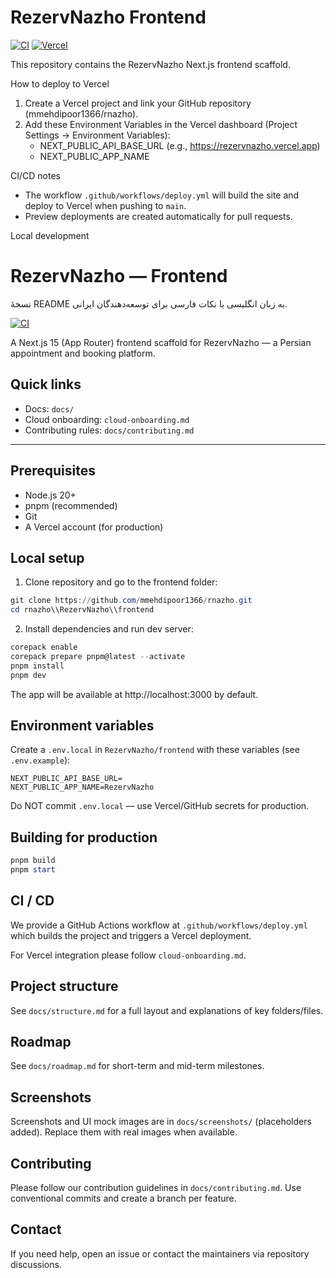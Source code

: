 # RezervNazho Frontend

[![CI](https://github.com/mmehdipoor1366/rnazho/actions/workflows/deploy.yml/badge.svg)](https://github.com/mmehdipoor1366/rnazho/actions/workflows/deploy.yml)
[![Vercel](https://img.shields.io/badge/deploy-vercel-blue)](https://vercel.com)

This repository contains the RezervNazho Next.js frontend scaffold.

How to deploy to Vercel

1. Create a Vercel project and link your GitHub repository (mmehdipoor1366/rnazho).
2. Add these Environment Variables in the Vercel dashboard (Project Settings → Environment Variables):
   - NEXT_PUBLIC_API_BASE_URL (e.g., https://rezervnazho.vercel.app)
   - NEXT_PUBLIC_APP_NAME

CI/CD notes

- The workflow `.github/workflows/deploy.yml` will build the site and deploy to Vercel when pushing to `main`.
- Preview deployments are created automatically for pull requests.

Local development

# RezervNazho — Frontend

نسخهٔ README به زبان انگلیسی با نکات فارسی برای توسعه‌دهندگان ایرانی.

[![CI](https://github.com/mmehdipoor1366/rnazho/actions/workflows/deploy.yml/badge.svg)](https://github.com/mmehdipoor1366/rnazho/actions/workflows/deploy.yml)

A Next.js 15 (App Router) frontend scaffold for RezervNazho — a Persian appointment and booking platform.

## Quick links
- Docs: `docs/`
- Cloud onboarding: `cloud-onboarding.md`
- Contributing rules: `docs/contributing.md`

---

## Prerequisites
- Node.js 20+
- pnpm (recommended)
- Git
- A Vercel account (for production)

## Local setup
1. Clone repository and go to the frontend folder:

```powershell
git clone https://github.com/mmehdipoor1366/rnazho.git
cd rnazho\\RezervNazho\\frontend
```

2. Install dependencies and run dev server:

```powershell
corepack enable
corepack prepare pnpm@latest --activate
pnpm install
pnpm dev
```

The app will be available at http://localhost:3000 by default.

## Environment variables
Create a `.env.local` in `RezervNazho/frontend` with these variables (see `.env.example`):

```
NEXT_PUBLIC_API_BASE_URL=
NEXT_PUBLIC_APP_NAME=RezervNazho
```

Do NOT commit `.env.local` — use Vercel/GitHub secrets for production.

## Building for production

```powershell
pnpm build
pnpm start
```

## CI / CD
We provide a GitHub Actions workflow at `.github/workflows/deploy.yml` which builds the project and triggers a Vercel deployment.

For Vercel integration please follow `cloud-onboarding.md`.

## Project structure
See `docs/structure.md` for a full layout and explanations of key folders/files.

## Roadmap
See `docs/roadmap.md` for short-term and mid-term milestones.

## Screenshots
Screenshots and UI mock images are in `docs/screenshots/` (placeholders added). Replace them with real images when available.

## Contributing
Please follow our contribution guidelines in `docs/contributing.md`. Use conventional commits and create a branch per feature.

## Contact
If you need help, open an issue or contact the maintainers via repository discussions.
